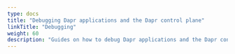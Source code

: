 ```yaml
---
type: docs
title: "Debugging Dapr applications and the Dapr control plane"
linkTitle: "Debugging"
weight: 60
description: "Guides on how to debug Dapr applications and the Dapr control plane"
---
```


